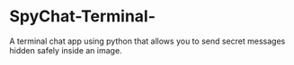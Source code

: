 # SpyChat-Terminal-
A terminal chat app using python that allows you to send secret messages hidden safely inside an image.
